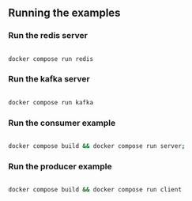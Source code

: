 ## Running the examples

### Run the redis server

```bash

docker compose run redis

```

### Run the kafka server
    
```bash

docker compose run kafka

```

### Run the consumer example
    
```bash

docker compose build && docker compose run server;

```

### Run the producer example
    
```bash

docker compose build && docker compose run client

```